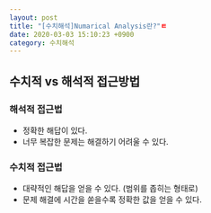 ```yaml
---
layout: post
title: "[수치해석]Numarical Analysis란?"ㅌ
date: 2020-03-03 15:10:23 +0900
category: 수치해석
---
```

## 수치적 vs 해석적 접근방법

### 해석적 접근법
  + 정확한 해답이 있다.
  + 너무 복잡한 문제는 해결하기 어려울 수 있다.
  
### 수치적 접근법
  + 대략적인 해답을 얻을 수 있다. (범위를 좁히는 형태로)
  + 문제 해결에 시간을 쏟을수록 정확한 값을 얻을 수 있다.

